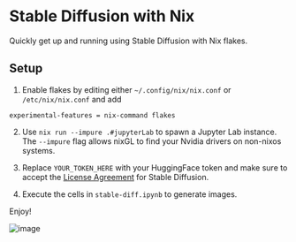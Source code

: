 # Stable Diffusion with Nix

Quickly get up and running using Stable Diffusion with Nix flakes.

## Setup

1. Enable flakes by editing either `~/.config/nix/nix.conf` or `/etc/nix/nix.conf` and add
```
experimental-features = nix-command flakes
```

2. Use `nix run --impure .#jupyterLab` to spawn a Jupyter Lab instance. The `--impure` flag allows nixGL to find your Nvidia drivers on non-nixos systems.

3. Replace `YOUR_TOKEN_HERE` with your HuggingFace token and make sure to accept the [License Agreement](https://huggingface.co/CompVis/stable-diffusion-v1-4) for Stable Diffusion.

4. Execute the cells in `stable-diff.ipynb` to generate images.

Enjoy!


![image](https://i.imgur.com/hgbzBEw.png)
